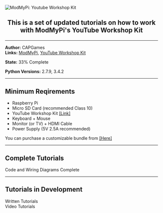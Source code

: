 ![ModMyPi: Youtube Workshop Kit](http://capgames.co.uk/images/yt_workshop_kit.png "Youtube Workshop Kit")

## <p align="center">This is a set of updated tutorials on how to work with ModMyPi's YouTube Workshop Kit</p>

<hr />  

**Author:** CAPGames  
**Links:** [ModMyPi](https://www.modmypi.com), [YouTube Workshop Kit](https://www.modmypi.com/raspberry-pi/set-up-kits/project-kits/raspberry-pi-youtube-workshop-kit/)  

**State:** 33% Complete 

**Python Versions:** 2.7.9, 3.4.2

<hr />  

## **Minimum Reqirements**
* Raspberry Pi
* Micro SD Card (recommended Class 10)
* YouTube Workshop Kit [[Link]](https://www.modmypi.com/raspberry-pi/set-up-kits/project-kits/raspberry-pi-youtube-workshop-kit/?search=youtube%20workshop%20kit)  
* Keyboard + Mouse
* Monitor (or TV) + HDMI Cable
* Power Supply (5V 2.5A recommended)

You can purchase a customizable bundle from [[Here]](https://www.modmypi.com/raspberry-pi/set-up-kits/rpi3-model-b-kits/hacker-kit-including-raspberry-pi-3-model-b)  

<hr />  

## **Complete Tutorials**

Code and Wiring Diagrams Complete

<hr />  

## **Tutorials in Development**

Written Tutorials  
Video Tutorials